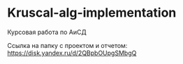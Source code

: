 # Kruscal-alg-implementation
Курсовая работа по АиСД

Ссылка на папку с проектом и отчетом: https://disk.yandex.ru/d/2QBpbOUpgSMbgQ

